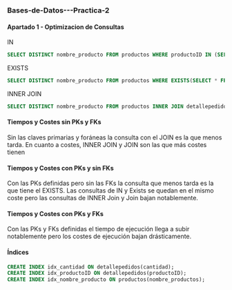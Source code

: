 ### Bases-de-Datos---Practica-2

#### Apartado 1 - Optimizacion de Consultas
IN
>
```sql
SELECT DISTINCT nombre_producto FROM productos WHERE productoID IN (SELECT productoID FROM detallePEDIDOS WHERE cantidad > 5)
```
EXISTS
>
```sql
SELECT DISTINCT nombre_producto FROM productos WHERE EXISTS(SELECT * FROM detallepedidos WHERE productos.productoID = detallepedidos.productoID AND cantidad > 5);
```

INNER JOIN
>
```sql
SELECT DISTINCT nombre_producto FROM productos INNER JOIN detallepedidos ON productos.productoID = detallepedidos.productoID WHERE cantidad > 5;
```
#### Tiempos y Costes sin PKs y FKs
Sin las claves primarias y foráneas la consulta con el JOIN es la que menos tarda. En cuanto a costes, INNER JOIN y JOIN son las que más costes tienen

#### Tiempos y Costes con PKs y sin FKs
Con las PKs definidas pero sin las FKs la consulta que menos tarda es la que tiene el EXISTS. Las consultas de IN y Exists se quedan en el mismo coste pero las consultas de INNER Join y Join bajan notablemente.

#### Tiempos y Costes con PKs y FKs
Con las PKs y FKs definidas el tiempo de ejecución llega a subir notablemente pero los costes de ejecución bajan drásticamente.

#### Índices
>
```sql
CREATE INDEX idx_cantidad ON detallepedidos(cantidad);
CREATE INDEX idx_productoID ON detallepedidos(productoID);
CREATE INDEX idx_nombre_producto ON productos(nombre_productos);
```



